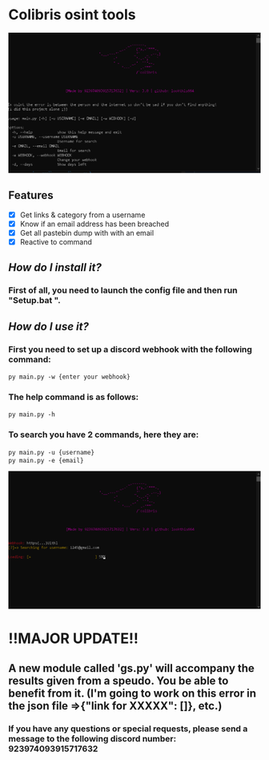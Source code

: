 # Colibris osint tools

![menu](photo/1.png)


## **Features**
- [x] Get links & category from a username
- [X] Know if an email address has been breached
- [X] Get all pastebin dump with with an email
- [X] Reactive to command

## **_How do I install it?_**
### First of all, you need to launch the config file and then run "Setup.bat ".

## **_How do I use it?_**
### First you need to set up a discord webhook with the following command:
```
py main.py -w {enter your webhook}
```
### The help command is as follows:
```
py main.py -h
```
### To search you have 2 commands, here they are:
```
py main.py -u {username}
py main.py -e {email}
```
![new2](photo/2.png)

# **!!MAJOR UPDATE!!**
## A new module called 'gs.py' will accompany the results given from a speudo. You be able to benefit from it. (I'm going to work on this error in the json file =>{"link for XXXXX": []}, etc.)


### If you have any questions or special requests, please send a message to the following discord number: **923974093915717632**


